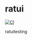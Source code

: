 # ratui

[![CI](https://github.com//ratui/workflows/CI/badge.svg)](https://github.com//ratui/actions)

ratuitesting
